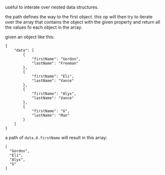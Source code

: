 useful to interate over nested data structures. 

the path defines the way to the first object. this op will then try to iterate over the array that contains the object with the given property and return all the values fo each object in the array.

given an object like this:

```
{
    "data": [
        {
            "firstName": "Gordon",
            "lastName": "Freeman"
        },
        {
            "firstName": "Eli",
            "lastName": "Vance"
        },
        {
            "firstName": "Alyx",
            "lastName": "Vance"
        },
        {
            "firstName": "G",
            "lastName": "Man"
        }
    ]
}
```


a path of `data.0.firstName` will result in this array:

```
[
  "Gordon",
  "Eli",
  "Alyx",
  "G"
]
```